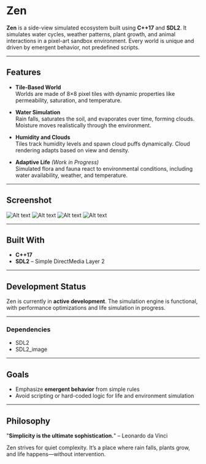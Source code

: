 
# Zen

**Zen** is a side-view simulated ecosystem built using **C++17** and **SDL2**. It simulates water cycles, weather patterns, plant growth, and animal interactions in a pixel-art sandbox environment. Every world is unique and driven by emergent behavior, not predefined scripts.

---

## Features

- **Tile-Based World**  
  Worlds are made of 8×8 pixel tiles with dynamic properties like permeability, saturation, and temperature.

- **Water Simulation**  
  Rain falls, saturates the soil, and evaporates over time, forming clouds. Moisture moves realistically through the environment.

- **Humidity and Clouds**  
  Tiles track humidity levels and spawn cloud puffs dynamically. Cloud rendering adapts based on view and density.

- **Adaptive Life** *(Work in Progress)*  
  Simulated flora and fauna react to environmental conditions, including water availability, weather, and temperature.

---

## Screenshot
![Alt text](/screenshots/screenshot1.png.jpg?raw=true "Night Time")
![Alt text](/screenshots/screenshot2.png.jpg?raw=true "Dynamic Humidity Map")
![Alt text](/screenshots/screenshot3.png.jpg?raw=true "dynamic heat system and heat map")
![Alt text](/screenshots/screenshot4.png.jpg?raw=true "Evening clouds, pushed by the wind")

---

## Built With

- **C++17**
- **SDL2** – Simple DirectMedia Layer 2

---

## Development Status

Zen is currently in **active development**. The simulation engine is functional, with performance optimizations and life simulation in progress.

---

### Dependencies

- SDL2
- SDL2_image

---

## Goals

- Emphasize **emergent behavior** from simple rules
- Avoid scripting or hard-coded logic for life and environment simulation

---

## Philosophy

"**Simplicity is the ultimate sophistication.**" – Leonardo da Vinci

Zen strives for quiet complexity. It’s a place where rain falls, plants grow, and life happens—without intervention.
